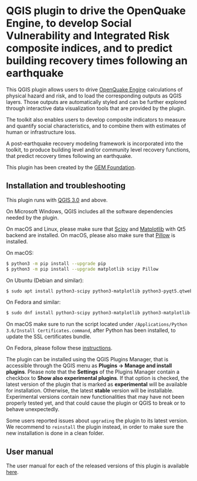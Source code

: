 # QGIS plugin to drive the OpenQuake Engine, to develop Social Vulnerability and Integrated Risk composite indices, and to predict building recovery times following an earthquake

This QGIS plugin allows users to drive [OpenQuake Engine](https://github.com/gem/oq-engine/)
calculations of physical hazard and risk, and to load the corresponding outputs
as QGIS layers. Those outputs are automatically styled and can be further explored
through interactive data visualization tools that are provided by the plugin.

The toolkit also enables users to develop composite indicators to
measure and quantify social characteristics, and to combine them with estimates of
human or infrastructure loss.

A post-earthquake recovery modeling framework is incorporated into the toolkit,
to produce building level and/or community level recovery functions, that
predict recovery times following an earthquake.

This plugin has been created by the [GEM Foundation](http://www.globalquakemodel.org/gem/).


## Installation and troubleshooting

This plugin runs with [QGIS 3.0](http://qgis.org/en/site/forusers/alldownloads.html)
and above.

On Microsoft Windows, QGIS includes all the software dependencies needed by the plugin.

On macOS and Linux, please make sure that [Scipy](https://www.scipy.org/install.html) and
[Matplotlib](https://matplotlib.org/users/installing.html) with Qt5 backend are installed.
On macOS, please also make sure
that [Pillow](https://pillow.readthedocs.io/en/stable/installation.html)
is installed.


On macOS:

```bash
$ python3 -m pip install --upgrade pip
$ python3 -m pip install --upgrade matplotlib scipy Pillow
```

On Ubuntu (Debian and similar):

```bash
$ sudo apt install python3-scipy python3-matplotlib python3-pyqt5.qtwebkit
```

On Fedora and similar:

```bash
$ sudo dnf install python3-scipy python3-matplotlib python3-matplotlib-qt5
```

On macOS make sure to run the script located under
`/Applications/Python 3.6/Install Certificates.command`,
after Python has been installed, to update the SSL certificates bundle.

On Fedora, please follow these [instructions](https://copr.fedorainfracloud.org/coprs/dani/qgis/).

The plugin can be installed using the QGIS Plugins Manager, that is accessible through the
QGIS menu as **Plugins -> Manage and install plugins**. Please note that the **Settings** of
the Plugins Manager contain a checkbox to **Show also experimental plugins**. If that option
is checked, the latest version of the plugin that is marked as **experimental**
will be available for installation. Otherwise, the latest **stable** version
will be installable. Experimental versions contain new functionalities that may
have not been properly tested yet, and that could cause the plugin or QGIS to
break or to behave unexpectedly.

Some users reported issues about `upgrading` the plugin to its latest version.
We recommend to `reinstall` the plugin instead, in order to make sure the new installation is
done in a clean folder.

## User manual

The user manual for each of the released versions of this plugin is available
[here](http://docs.openquake.org/oq-irmt-qgis/).

